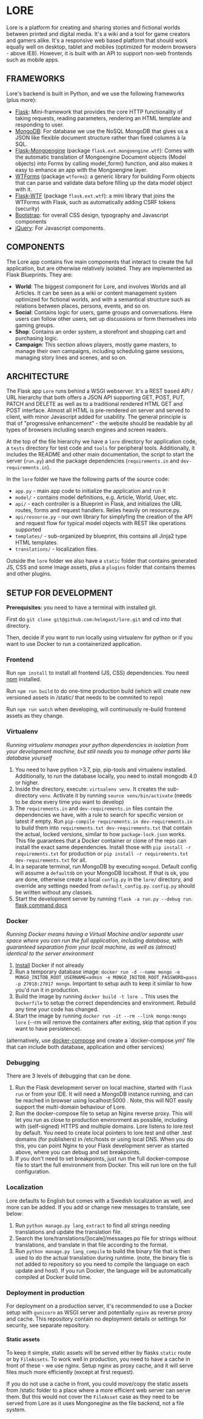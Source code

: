 # LORE

Lore is a platform for creating and sharing stories and fictional worlds between printed and digital media. It's a wiki and a tool for game creators and gamers alike. It's a responsive web based platform that should work equally well on desktop, tablet and mobiles (optimized for modern browsers - above IE8). However, it is built with an API to support non-web frontends such as mobile apps.

## FRAMEWORKS

Lore's backend is built in Python, and we use the following frameworks (plus more):

* [Flask](http://flask.pocoo.org/): Mini-framework that provides the core HTTP functionality of taking requests, reading parameters, rendering an HTML template and responding to user.
* [MongoDB](http://www.mongodb.org/): For database we use the NoSQL MongoDB that gives us a JSON like flexible document structure rather than fixed columns à la SQL.
* [Flask-Mongoengine](http://mongoengine.org/) (package `flask.ext.mongoengine.wtf`): Comes with the automatic translation of Mongoengine Document objects (Model objects) into Forms by calling model_form() function, and also makes it easy to enhance an app with the Mongoengine layer.
* [WTForms](http://wtforms.readthedocs.org/en/latest/) (package `wtforms`): a generic library for building Form objects that can parse and validate data before filling up the data model object with it.
* [Flask-WTF](https://flask-wtf.readthedocs.org/en/latest/) (package `flask.ext.wtf`): a mini library that joins the WTForms with Flask, such as automatically adding CSRF tokens (security)
* [Bootstrap](http://getbootstrap.com/): for overall CSS design, typography and Javascript components
* [jQuery](http://jquery.com/): For Javascript components.

## COMPONENTS

The Lore app contains five main components that interact to create the full application, but are otherwise relatively isolated. They are implemented as Flask Blueprints. They are:

* **World**: The biggest component for Lore, and involves Worlds and all Articles. It can be seen as a wiki or content management system optimized for fictional worlds, and with a semantical structure such as relations between places, persons, events, and so on.
* **Social**: Contains logic for users, game groups and conversations. Here users can follow other users, set up discussions or form themselves into gaming groups.
* **Shop**: Contains an order system, a storefront and shopping cart and purchasing logic.
* **Campaign**: This section allows players, mostly game masters, to manage their own campaigns, including scheduling game sessions, managing story lines and scenes, and so on.

## ARCHITECTURE

The Flask app `Lore` runs behind a WSGI webserver. It's a REST based API / URL hierarchy that both offers a JSON API supporting GET, POST, PUT, PATCH and DELETE as well as to a traditional rendered HTML GET and POST interface. Almost all HTML is pre-rendered on server and served to client, with minor Javascript added for usability. The general principle is that of "progressive enhancement" - the website should be readable by all types of browsers including search engines and screen readers.

At the top of the file hierarchy we have a `lore` directory for application code, a `tests` directory for test code and `tools` for peripheral tools. Additionally, it includes the README and other main documentation, the script to start the server (`run.py`) and the package dependencies (`requirements.in` and `dev-requirements.in`).

In the `lore` folder we have the following parts of the source code:

* `app.py` - main app code to initialize the application and run it
* `model/` - contains model definitions, e.g. Article, World, User, etc.
* `api/` - each controller is a Blueprint in Flask, and initializes the URL routes, forms and request handlers. Relies heavily on resource.py.
* `api/resource.py` - our own library for simplyfing the creation of the API and request flow for typical model objects with REST like operations supported
* `templates/` - sub-organized by blueprint, this contains all Jinja2 type HTML templates.
* `translations/` - localization files.

Outside the `lore` folder we also have a `static` folder that contains generated JS, CSS and some image assets, plus a `plugins` folder that contains themes and other plugins.

## SETUP FOR DEVELOPMENT

**Prerequisites**: you need to have a terminal with installed git.

First do `git clone git@github.com:helmgast/lore.git` and cd into that directory.

Then, decide if you want to run locally using virtualenv for python or if you want to use Docker to run a containerized application.

### Frontend

Run `npm install` to install all frontend (JS, CSS) dependencies. You need [npm](https://www.npmjs.com/) installed.

Run `npm run build` to do one-time production build (which will create new versioned assets in /static/ that needs to be commited to repo)

Run `npm run watch` when developing, will continuously re-build frontend assets as they change.

### Virtualenv

*Running virtualenv manages your python dependencies in isolation from your development machine, but still needs you to manage other parts like database yourself*

1. You need to have python >3.7, pip, pip-tools and virtualenv installed. Additionally, to run the database locally, you need to install mongodb 4.0 or higher.
2. Inside the directory, execute:  `virtualenv venv`. It creates the sub-directory `venv`. Activate it by running `source venv/bin/activate` (needs to be done every time you want to develop)
3. The `requirements.in` and `dev-requirements.in` files contain the dependencies we have, with a rule to search for specific version or latest if empty. Run `pip-compile requirements.in dev-requirements.in` to build them into `requirements.txt dev-requirements.txt` that contain the actual, locked versions, similar to how `package-lock.json` works. This file guarantees that a Docker container or clone of the repo can install the exact same dependencies. Install those with `pip install -r requirements.txt` for production or `pip install -r requirements.txt dev-requirements.txt` for all.
4. In a separate terminal, run MongoDB by executing `mongod`. Default config will assume a `defaultdb` on your MongoDB localhost. If that is ok, you are done, otherwise create a local `config.py` in the `lore/` directory, and override any settings needed from `default_config.py`. `config.py` should be written without any classes.
5. Start the development server by running `flask -a run.py --debug run`. [flask command docs](http://flask.pocoo.org/docs/dev/quickstart/#debug-mode)

### Docker

*Running Docker means having a Virtual Machine and/or separate user space where you can run the full application, including database, with guaranteed separation from your local machine, as well as (almost) identical to the server environment*

1. [Install](https://docs.docker.com/installation/) Docker if not already
2. Run a temporary database image: `docker run -d --name mongo -e MONGO_INITDB_ROOT_USERNAME=admin -e MONGO_INITDB_ROOT_PASSWORD=pass -p 27018:27017 mongo`. Important to setup auth to keep it similar to how you'd run it in production.
3. Build the image by running `docker build -t lore .` This uses the `Dockerfile` to setup the correct dependencies and environment. Rebuild any time your code has changed.
4. Start the image by running `docker run -it --rm --link mongo:mongo lore` (--rm will remove the containers after exiting, skip that option if you want to have persistence).

(alternatively, use [docker-compose](https://docs.docker.com/compose/) and create a `docker-compose.yml' file that can include both database, application and other services)

### Debugging

There are 3 levels of debugging that can be done.
1. Run the Flask development server on local machine, started with `flask run` or from your IDE. It will need a MongoDB instance running, and can be reached in browser using localhost:5000 . Note, this will NOT easily support the multi-domain behaviour of Lore.
2. Run the docker-compose file to setup an Nginx reverse proxy. This will let you run as close to production environment as possible, including with (self-signed) HTTPS and multiple domains. Lore listens to lore.test by default. You need to create local pointers to lore.test and other .test domains (for publishers) in /etc/hosts or using local DNS. When you do this, you can point Nginx to your Flask development server as started above, where you can debug and set breakpoints.
3. If you don't need to set breakpoints, just run the full docker-compose file to start the full environment from Docker. This will run lore on the full configuration.

### Localization

Lore defaults to English but comes with a Swedish localization as well, and more can be
added. If you add or change new messages to translate, see below:

1. Run `python manage.py lang_extract` to find all strings needing translations and update the translation file.
2. Search the lore/translations/[locale]/messages.po file for strings without translations, and translate in that file according to the format.
3. Run `python manage.py lang_compile` to build the binary file that is then used to do the actual translation during runtime. (note, the binary file is not added to repository so you need to compile the language on each update and host). If you run Docker, the language will be automatically compiled at Docker build time.

### Deployment in production

For deployment on a production server, it's recommended to use a Docker setup with `gunicorn` as WSGI server and potentially `nginx` as reverse proxy and cache. This repository contain no deployment details or settings for security, see separate repository.

#### Static assets

To keep it simple, static assets will be served either by flasks `static` route or by `FileAssets`. To work well in production, you need to have a cache in front of these - we use nginx. Setup nginx as proxy cache, and it will serve files much more efficiently (except at first request).

If you do not use a cache in front, you could move/copy the static assets from /static folder to a place where a more efficient web server can serve them. But this would not cover the `FileAsset` case as they need to be served from Lore as it uses Mongonegine as the file backend, not a file system.
